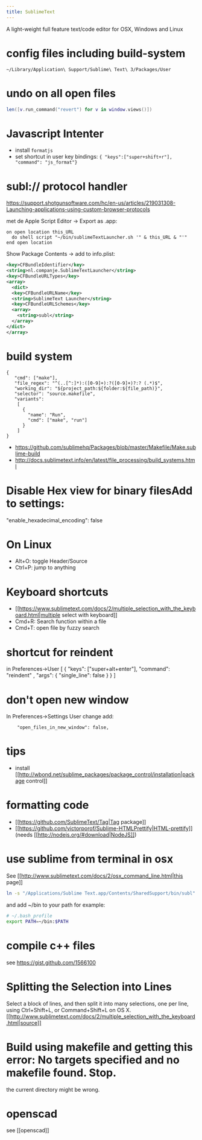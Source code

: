 ```yaml
---
title: SublimeText
---
```

A light-weight full feature text/code editor for OSX, Windows and Linux

# config files including build-system
```
~/Library/Application\ Support/Sublime\ Text\ 3/Packages/User
```

# undo on all open files
```lua
len([v.run_command("revert") for v in window.views()])
```

# Javascript Intenter
* install ```formatjs```
* set shortcut in user key bindings: ```{ "keys":["super+shift+r"], "command": "js_format"}```

# subl:// protocol handler
https://support.shotgunsoftware.com/hc/en-us/articles/219031308-Launching-applications-using-custom-browser-protocols

met de Apple Script Editor -> Export as .app:
```applescript
on open location this_URL
  do shell script "~/bin/sublimeTextLauncher.sh '" & this_URL & "'"
end open location
```
Show Package Contents -> add to info.plist:
```xml
<key>CFBundleIdentifier</key>
<string>nl.companje.SublimeTextLauncher</string>
<key>CFBundleURLTypes</key>
<array>
  <dict>
  <key>CFBundleURLName</key>
  <string>SublimeText Launcher</string>
  <key>CFBundleURLSchemes</key>
  <array>
    <string>subl</string>
  </array>
</dict>
</array>
```


# build system
```
{
   "cmd": ["make"],
   "file_regex": "^(..[^:]*):([0-9]+):?([0-9]+)?:? (.*)$",
   "working_dir": "${project_path:${folder:${file_path)}",
   "selector": "source.makefile",
   "variants":
    [
      {
        "name": "Run",
        "cmd": ["make", "run"]
      }
    ]
}
```
* https://github.com/sublimehq/Packages/blob/master/Makefile/Make.sublime-build
* http://docs.sublimetext.info/en/latest/file_processing/build_systems.html

# Disable Hex view for binary filesAdd to settings:
  "enable_hexadecimal_encoding": false

# On Linux
* Alt+O: toggle Header/Source
* Ctrl+P: jump to anything

# Keyboard shortcuts
* [[https://www.sublimetext.com/docs/2/multiple_selection_with_the_keyboard.html|multiple select with keyboard]]
* Cmd+R: Search function within a file
* Cmd+T: open file by fuzzy search

# shortcut for reindent
in Preferences->User
  [ 
    { "keys": ["super+alt+enter"], "command": "reindent" , "args": { "single_line": false } }
  ]
  
# don't open new window
In Preferences->Settings User change add:
```
    "open_files_in_new_window": false,
```

# tips
* install [[http://wbond.net/sublime_packages/package_control/installation|package control]]

# formatting code
* [[https://github.com/SublimeText/Tag|Tag package]]
* [[https://github.com/victorporof/Sublime-HTMLPrettify|HTML-prettify]] (needs [[http://nodejs.org/#download|NodeJS]])

# use sublime from terminal in osx
See [[http://www.sublimetext.com/docs/2/osx_command_line.html|this page]]
```bash
ln -s "/Applications/Sublime Text.app/Contents/SharedSupport/bin/subl" ~/bin/subl
```
and add ~/bin to your path for example:
```bash
# ~/.bash_profile
export PATH=~/bin:$PATH
```

# compile c++ files
see https://gist.github.com/1566100

# Splitting the Selection into Lines
Select a block of lines, and then split it into many selections, one per line, using Ctrl+Shift+L, or Command+Shift+L on OS X. [[http://www.sublimetext.com/docs/2/multiple_selection_with_the_keyboard.html|source]]

# Build using makefile and getting this error: No targets specified and no makefile found. Stop.
the current directory might be wrong.

# openscad
see [[openscad]]

